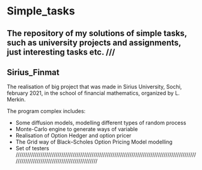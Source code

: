 # Simple_tasks
The repository of my solutions of simple tasks, such as university projects and assignments, just interesting tasks etc.
///
------------------------------
Sirius_Finmat
------------------------------
The realisation of big project that was made in Sirius University, Sochi, february 2021, in the school of financial mathematics, organized by L. Merkin. 

The program complex includes:
- Some diffusion models, modelling different types of random process
- Monte-Carlo engine to generate ways of variable
- Realisation of Option Hedger and option pricer
- The Grid way of Black–Scholes Option Pricing Model modelling
- Set of testers
//////////////////////////////////////////////////////////////////////////////////////////////////////////////////////////////////////////
